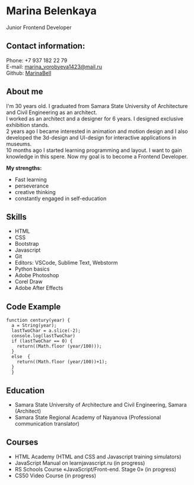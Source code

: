 # **Marina Belenkaya** #
Junior Frontend Developer
## **Contact information:** ##
Phone: +7 937 182 22 79\
E-mail: marina_vorobyeva1423@mail.ru\
Github: [MarinaBell](https://github.com/MarinaBell)
## **About me** ##

I'm 30 years old. I graduated from Samara State University of Architecture and Civil Engineering as an architect. \
I worked as an architect and a designer for 6 years. I designed exclusive exhibition stands.\
2 years ago I became interested in animation and motion design and I also developed the 3d-design and UI-design for interactive applications in museums.  
10 months ago I started learning programming and layout. I want to gain knowledge in this spere. Now my goal is to become a Frontend Developer.

 **My strengths:**
  * Fast learning
  * perseverance
  * creative thinking
  * constantly engaged in self-education

  ## **Skills** ##
* HTML
* CSS
* Bootstrap
* Javascript 
* Git
* Editors: VSCode, Sublime Text, Webstorm
* Python basics
* Adobe Photoshop
* Corel Draw
* Adobe After Effects

## **Code Example** ##
```
function century(year) {
  a = String(year);
  lastTwoChar = a.slice(-2);
  console.log(lastTwoChar)
  if (lastTwoChar == 0) {
    return((Math.floor (year/100)));
  }
  else  {
    return((Math.floor (year/100))+1);
  }
  }
  ```
  ## **Education** ##
* Samara State University of Architecture and Civil Engineering, Samara (Architect)
* Samara State Regional Academy of Nayanova (Professional communication translator)

## **Courses** ##
* HTML Academy (HTML and CSS and Javascript training simulators)
* JavaScript Manual on learnjavascript.ru (in progress)
* RS Schools Course «JavaScript/Front-end. Stage 0» (in progress)
* CS50 Video Course (in progress)
